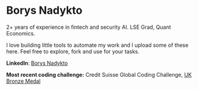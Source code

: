 # Borys Nadykto

2+ years of experience in fintech and security AI. LSE Grad, Quant Economics. 

I love building little tools to automate my work and I upload some of these here. Feel free to explore, fork and use for your tasks.

**LinkedIn**: [Borys Nadykto](http://linkedin.com/in/borys-nadykto)

**Most recent coding challenge:**
Credit Suisse Global Coding Challenge, [UK Bronze Medal](https://www.credit-suisse.com/pwp/hr/en/codingchallenge/#/home)
